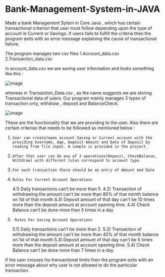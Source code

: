 # Bank-Management-System-in-JAVA
Made a bank Management Sytem in Core Java , which has certain transactional criterion that user must follow depending upon the type of account ie Current or Savings.
If users fails to fulfill the criteria then the program exits with an error message explaining the cause of transactional failure.

The program manages two csv files
1.Account_data.csv
2.Transaction_data.csv

in account_data.csv we are saving user information and looks something like this :

![image](https://github.com/ritikagr061/Bank-Management-System-in-JAVA/assets/54122273/e5054915-d961-4fa2-9b80-27e6500e8db0)

whereas in Transaction_Data.csv , as the name suggests we are storing Transactional data of users.
Our program mainly manages 3 types of transaction only, withdraw , deposit and BalanceCheck.

![image](https://github.com/ritikagr061/Bank-Management-System-in-JAVA/assets/54122273/94e0fd3b-936f-4865-9107-a162b19da032)

These are the functionality that we are providing to the user. Also there are certain criterias that needs to be followed as mentioned below :

1)     User can create/open account Saving or Current account with the providing Username, Age, Deposit Amount and Date of Deposit by reading from file input. A sample is provided in the project.
2)     After that user can do any of 3 operations(Deposit, CheckBalance, Withdraw) with different rules correspond to account type.
3)     For each transaction there should be an entry of Amount and Date
4)     Rules For Current Account Operations
    4.1) Daily transactions can’t be more than 5.
    4.2) Transaction of withdrawing the amount can’t be more than 80% of that month balance on 1st of that month
    4.3) Deposit amount of that day can’t be 10 times more than the deposit amount at account opening time.
    4.4) Check Balance can’t be done more than 5 times in a day
 
5)      Rules For Saving Account Operations
    5.1) Daily transactions can’t be more than 2.
    5.2) Transaction of withdrawing the  amount can’t be more than 40% of that month balance on 1st of that month
    5.3) Deposit amount of that day can’t be 5 times more than the deposit amount at account opening time.
    5.4) Check Balance can’t be done more than 7 times in a day. 

If the user crosses his transactional limits then the program exits with an error message about why user is not allowed to do the particular transaction.
